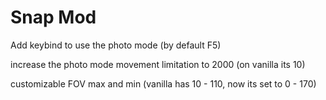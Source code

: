 # Snap Mod
Add keybind to use the photo mode (by default F5)

increase the photo mode movement limitation to 2000 (on vanilla its 10)

customizable FOV max and min (vanilla has 10 - 110, now its set to 0 - 170)
